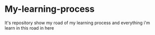 # My-learning-process
It's repository show my road of my learning process and everything i'm learn in this road in here
